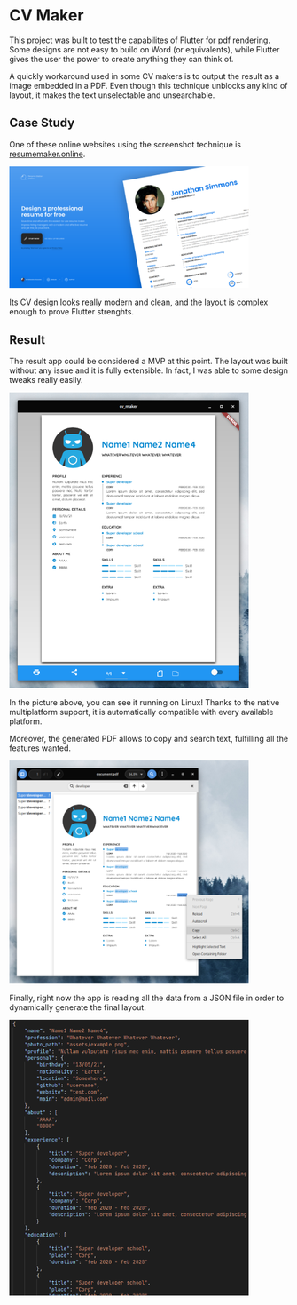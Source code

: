 # CV Maker

This project was built to test the capabilites of Flutter for pdf rendering. Some designs are not easy to build on Word (or equivalents), while Flutter gives the user the power to create anything they can think of.

A quickly workaround used in some CV makers is to output the result as a image embedded in a PDF. Even though this technique unblocks any kind of layout, it makes the text unselectable and unsearchable.

## Case Study

One of these online websites using the screenshot technique is [resumemaker.online](https://www.resumemaker.online).

<img src="images/resume_maker.png" style="max-width: 27rem">

Its CV design looks really modern and clean, and the layout is complex enough to prove Flutter strenghts.

## Result

The result app could be considered a MVP at this point. The layout was built without any issue and it is fully extensible. In fact, I was able to some design tweaks really easily. 

<img src="images/flutter_result.png" style="max-width: 27rem">

In the picture above, you can see it running on Linux! Thanks to the native multiplatform support, it is automatically compatible with every available platform.

Moreover, the generated PDF allows to copy and search text, fulfilling all the features wanted.

<img src="images/copy_search.png" style="max-width: 27rem">

Finally, right now the app is reading all the data from a JSON file in order to dynamically generate the final layout.

<img src="images/json_data.png" style="max-width: 27rem">
